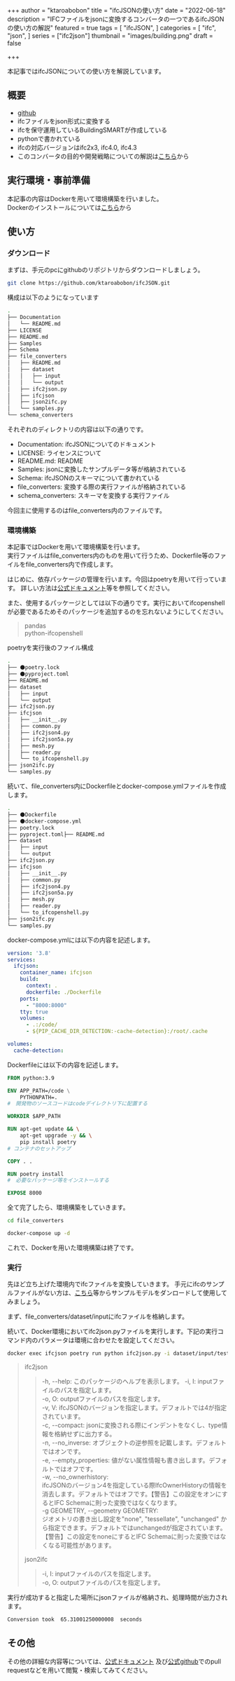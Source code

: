 +++
author = "ktaroabobon"
title = "ifcJSONの使い方"
date = "2022-06-18"
description = "IFCファイルをjsonに変換するコンバータの一つであるifcJSONの使い方の解説"
featured = true
tags = [
"ifcJSON",
]
categories = [
"ifc",
"json",
]
series = ["ifc2json"]
thumbnail = "images/building.png"
draft = false

+++

本記事ではifcJSONについての使い方を解説しています。

## 概要

- [github](https://github.com/buildingSMART/ifcJSON)
- ifcファイルをjson形式に変換する
- ifcを保守運用しているBuildingSMARTが作成している
- pythonで書かれている
- ifcの対応バージョンはifc2x3, ifc4.0, ifc4.3
- このコンバータの目的や開発戦略についての解説は[こちら](https://ktaroabobon.github.io/post/ifcjson-about/)から

## 実行環境・事前準備

本記事の内容はDockerを用いて環境構築を行いました。  
Dockerのインストールについては[こちら](https://www.docker.com/products/docker-desktop/)から

## 使い方

### ダウンロード

まずは、手元のpcにgithubのリポジトリからダウンロードしましょう。

```bash
git clone https://github.com/ktaroabobon/ifcJSON.git
```

構成は以下のようになっています

```bash
.
├── Documentation
│   └── README.md
├── LICENSE
├── README.md
├── Samples
├── Schema
├── file_converters
│   ├── README.md
│   ├── dataset
│   │   ├── input
│   │   └── output
│   ├── ifc2json.py
│   ├── ifcjson
│   ├── json2ifc.py
│   └── samples.py
└── schema_converters
```

それぞれのディレクトリの内容は以下の通りです。

- Documentation: ifcJSONについてのドキュメント
- LICENSE: ライセンスについて
- README.md: README
- Samples: jsonに変換したサンプルデータ等が格納されている
- Schema: ifcJSONのスキーマについて書かれている
- file_converters: 変換する際の実行ファイルが格納されている
- schema_converters: スキーマを変換する実行ファイル

今回主に使用するのはfile_converters内のファイルです。

### 環境構築

本記事ではDockerを用いて環境構築を行います。  
実行ファイルはfile_converters内のものを用いて行うため、Dockerfile等のファイルをfile_converters内で作成します。

はじめに、依存パッケージの管理を行います。今回はpoetryを用いて行っています。
詳しい方法は[公式ドキュメント](https://cocoatomo.github.io/poetry-ja/)等を参照してください。

また、使用するパッケージとしては以下の通りです。実行においてifcopenshellが必要であるためそのパッケージを追加するのを忘れないようにしてください。

> pandas  
> python-ifcopenshell

poetryを実行後のファイル構成

```bash
.
├── ⚫️poetry.lock
├── ⚫️pyproject.toml
├── README.md
├── dataset
│   ├── input
│   └── output
├── ifc2json.py
├── ifcjson
│   ├── __init__.py
│   ├── common.py
│   ├── ifc2json4.py
│   ├── ifc2json5a.py
│   ├── mesh.py
│   ├── reader.py
│   └── to_ifcopenshell.py
├── json2ifc.py
└── samples.py
```

続いて、file_converters内にDockerfileとdocker-compose.ymlファイルを作成します。

```bash
.
├── ⚫️Dockerfile
├── ⚫️docker-compose.yml
├── poetry.lock
├── pyproject.toml├── README.md
├── dataset
│   ├── input
│   └── output
├── ifc2json.py
├── ifcjson
│   ├── __init__.py
│   ├── common.py
│   ├── ifc2json4.py
│   ├── ifc2json5a.py
│   ├── mesh.py
│   ├── reader.py
│   └── to_ifcopenshell.py
├── json2ifc.py
└── samples.py
```

docker-compose.ymlには以下の内容を記述します。

```yaml
version: '3.8'
services:
  ifcjson:
    container_name: ifcjson
    build:
      context: .
      dockerfile: ./Dockerfile
    ports:
      - "8000:8000"
    tty: true
    volumes:
      - .:/code/
      - ${PIP_CACHE_DIR_DETECTION:-cache-detection}:/root/.cache

volumes:
  cache-detection:
```

Dockerfileには以下の内容を記述します。

```dockerfile
FROM python:3.9

ENV APP_PATH=/code \
    PYTHONPATH=.
#　開発物のソースコードはcodeデイレクトリ下に配置する

WORKDIR $APP_PATH

RUN apt-get update && \
    apt-get upgrade -y && \
    pip install poetry
# コンテナのセットアップ

COPY . .

RUN poetry install
#　必要なパッケージ等をインストールする

EXPOSE 8000
```

全て完了したら、環境構築をしていきます。

```bash
cd file_converters

docker-compose up -d
```

これで、Dockerを用いた環境構築は終了です。

### 実行

先ほど立ち上げた環境内でifcファイルを変換していきます。
手元にifcのサンプルファイルがない方は、[こちら](https://github.com/IFCjs/hello-world/tree/main/IFC)等からサンプルモデルをダンロードして使用してみましょう。

まず、file_converters/dataset/inputにifcファイルを格納します。

続いて、Docker環境においてifc2json.pyファイルを実行します。下記の実行コマンド内のパラメータは環境に合わせたを設定してください。

```bash
docker exec ifcjson poetry run python ifc2json.py -i dataset/input/test.ifc -o dataset/output/test.json --compact
```

> ifc2json
> > -h, --help: このパッケージのヘルプを表示します。
> > -i, I: inputファイルのパスを指定します。  
> > -o, O: outputファイルのパスを指定します。  
> > -v, V: ifcJSONのバージョンを指定します。デフォルトでは4が指定されています。  
> > -c, --compact: jsonに変換される際にインデントをなくし、type情報を格納せずに出力する。  
> > -n, --no_inverse: オブジェクトの逆参照を記載します。デフォルトではオンです。  
> > -e, --empty_properties: 値がない属性情報も書き出します。デフォルトではオフです。  
> > -w, --no_ownerhistory:   
> > ifcJSONのバージョン4を指定している際IfcOwnerHistoryの情報を消去します。デフォルトではオフです。【警告】この設定をオンにするとIFC
> > Schemaに則った変換ではなくなります。  
> > -g GEOMETRY, --geometry GEOMETRY:   
> > ジオメトリの書き出し設定を"none", "tessellate", "unchanged"
> > から指定できます。デフォルトではunchangedが指定されています。【警告】この設定をnoneにするとIFC Schemaに則った変換ではなくなる可能性があります。
>
> json2ifc
> > -i, I: inputファイルのパスを指定します。  
> > -o, O: outputファイルのパスを指定します。
>

実行が成功すると指定した場所にjsonファイルが格納され、処理時間が出力されます。

```bash
Conversion took  65.31001250000008  seconds
```

## その他

その他の詳細な内容等については、[公式ドキュメント](https://github.com/buildingSMART/ifcJSON/tree/master/Documentation)
及び[公式github](https://github.com/buildingSMART/ifcJSON)でのpull requestなどを用いて閲覧・検索してみてください。



